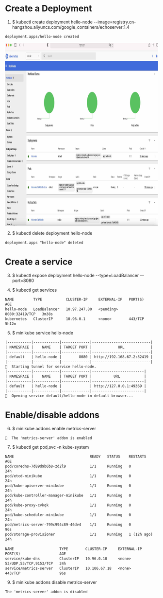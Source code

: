 # Create a Deployment

1. $ kubectl create deployment hello-node --image=registry.cn-hangzhou.aliyuncs.com/google_containers/echoserver:1.4
```
deployment.apps/hello-node created
```
<img src="../docs/k8s.deployment.succeed.jpg" width="1000" height="600"> 

2. $ kubectl delete deployment hello-node
```
deployment.apps "hello-node" deleted
```
# Create a service

3. $ kubectl expose deployment hello-node --type=LoadBalancer --port=8080

4. $ kubectl get services
```
NAME         TYPE           CLUSTER-IP     EXTERNAL-IP   PORT(S)          AGE
hello-node   LoadBalancer   10.97.247.80   <pending>     8080:32419/TCP   3m38s
kubernetes   ClusterIP      10.96.0.1      <none>        443/TCP          5h12m
```

5. $ minikube service hello-node
```
|-----------|------------|-------------|---------------------------|
| NAMESPACE |    NAME    | TARGET PORT |            URL            |
|-----------|------------|-------------|---------------------------|
| default   | hello-node |        8080 | http://192.168.67.2:32419 |
|-----------|------------|-------------|---------------------------|
🏃  Starting tunnel for service hello-node.
|-----------|------------|-------------|------------------------|
| NAMESPACE |    NAME    | TARGET PORT |          URL           |
|-----------|------------|-------------|------------------------|
| default   | hello-node |             | http://127.0.0.1:49369 |
|-----------|------------|-------------|------------------------|
🎉  Opening service default/hello-node in default browser...
```
# Enable/disable addons

6. $ minikube addons enable metrics-server
```
🌟  The 'metrics-server' addon is enabled
```

7. $ kubectl get pod,svc -n kube-system
```
NAME                                   READY   STATUS    RESTARTS      AGE
pod/coredns-7d89d9b6b8-zd2l9           1/1     Running   0             24h
pod/etcd-minikube                      1/1     Running   0             24h
pod/kube-apiserver-minikube            1/1     Running   0             24h
pod/kube-controller-manager-minikube   1/1     Running   0             24h
pod/kube-proxy-cvkqk                   1/1     Running   0             24h
pod/kube-scheduler-minikube            1/1     Running   0             24h
pod/metrics-server-799c994c89-46dv4    1/1     Running   0             96s
pod/storage-provisioner                1/1     Running   1 (12h ago)   24h

NAME                     TYPE        CLUSTER-IP     EXTERNAL-IP   PORT(S)                  AGE
service/kube-dns         ClusterIP   10.96.0.10     <none>        53/UDP,53/TCP,9153/TCP   24h
service/metrics-server   ClusterIP   10.106.67.18   <none>        443/TCP                  96s
```
9. $ minikube addons disable metrics-server
```
The 'metrics-server' addon is disabled
```
